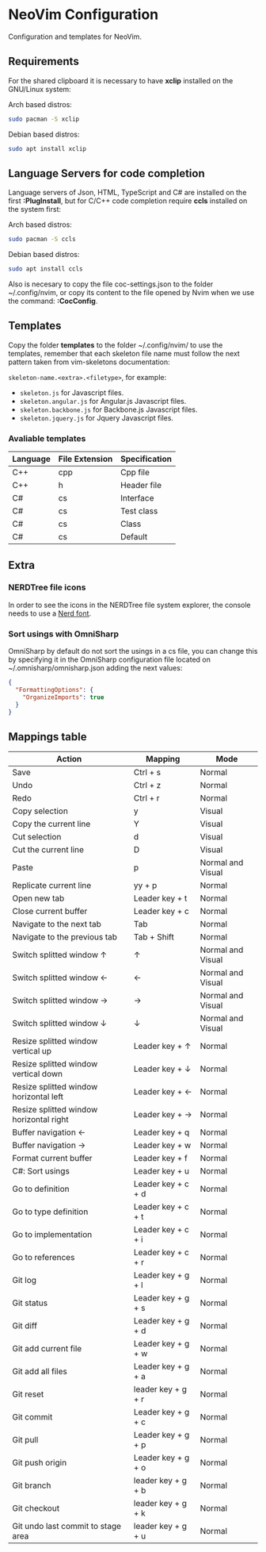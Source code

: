 # NeoVim Configuration

Configuration and templates for NeoVim.

## Requirements

For the shared clipboard it is necessary to have **xclip** installed on the GNU/Linux system:

Arch based distros:

```bash
sudo pacman -S xclip
```

Debian based distros:

```bash
sudo apt install xclip
```

## Language Servers for code completion

Language servers of Json, HTML, TypeScript and C# are installed on the first **:PlugInstall**, but for C/C++ code completion require **ccls** installed on the system first:

Arch based distros:

```bash
sudo pacman -S ccls
```

Debian based distros:

```bash
sudo apt install ccls
```

Also is necesary to copy the file coc-settings.json to the folder ~/.config/nvim, or copy its content to the file opened by Nvim when we use the command: **:CocConfig**.

## Templates

Copy the folder **templates** to the folder ~/.config/nvim/ to use the templates, remember that each skeleton file name must follow the next pattern taken from vim-skeletons documentation:

`skeleton-name.<extra>.<filetype>`, for example:

- `skeleton.js` for Javascript files.
- `skeleton.angular.js` for Angular.js Javascript files.
- `skeleton.backbone.js` for Backbone.js Javascript files.
- `skeleton.jquery.js` for Jquery Javascript files.

### Avaliable templates

| Language | File Extension | Specification |
| -------- | -------------- | ------------- |
| C++      | cpp            | Cpp file      |
| C++      | h              | Header file   |
| C#       | cs             | Interface     |
| C#       | cs             | Test class    |
| C#       | cs             | Class         |
| C#       | cs             | Default       |

## Extra

### NERDTree file icons

In order to see the icons in the NERDTree file system explorer, the console needs to use a [Nerd font](https://github.com/ryanoasis/nerd-fonts#patched-fonts).

### Sort usings with OmniSharp

OmniSharp by default do not sort the usings in a cs file, you can change this by specifying it in the OmniSharp configuration file located on ~/.omnisharp/omnisharp.json adding the next values:

```json
{
  "FormattingOptions": {
    "OrganizeImports": true
  }
}
```

## Mappings table

| Action                                  | Mapping            | Mode              |
| --------------------------------------- | ------------------ | ----------------- |
| Save                                    | Ctrl + s           | Normal            |
| Undo                                    | Ctrl + z           | Normal            |
| Redo                                    | Ctrl + r           | Normal            |
| Copy selection                          | y                  | Visual            |
| Copy the current line                   | Y                  | Visual            |
| Cut selection                           | d                  | Visual            |
| Cut the current line                    | D                  | Visual            |
| Paste                                   | p                  | Normal and Visual |
| Replicate current line                  | yy + p             | Normal            |
| Open new tab                            | Leader key + t     | Normal            |
| Close current buffer                    | Leader key + c     | Normal            |
| Navigate to the next tab                | Tab                | Normal            |
| Navigate to the previous tab            | Tab + Shift        | Normal            |
| Switch splitted window ↑                | ↑                  | Normal and Visual |
| Switch splitted window ←                | ←                  | Normal and Visual |
| Switch splitted window →                | →                  | Normal and Visual |
| Switch splitted window ↓                | ↓                  | Normal and Visual |
| Resize splitted window vertical up      | Leader key + ↑     | Normal            |
| Resize splitted window vertical down    | Leader key + ↓     | Normal            |
| Resize splitted window horizontal left  | Leader key + ←     | Normal            |
| Resize splitted window horizontal right | Leader key + →     | Normal            |
| Buffer navigation ←                     | Leader key + q     | Normal            |
| Buffer navigation →                     | Leader key + w     | Normal            |
| Format current buffer                   | Leader key + f     | Normal            |
| C#: Sort usings                         | Leader key + u     | Normal            |
| Go to definition                        | Leader key + c + d | Normal            |
| Go to type definition                   | Leader key + c + t | Normal            |
| Go to implementation                    | Leader key + c + i | Normal            |
| Go to references                        | Leader key + c + r | Normal            |
| Git log                                 | Leader key + g + l | Normal            |
| Git status                              | Leader key + g + s | Normal            |
| Git diff                                | Leader key + g + d | Normal            |
| Git add current file                    | Leader key + g + w | Normal            |
| Git add all files                       | Leader key + g + a | Normal            |
| Git reset                               | leader key + g + r | Normal            |
| Git commit                              | Leader key + g + c | Normal            |
| Git pull                                | Leader key + g + p | Normal            |
| Git push origin                         | Leader key + g + o | Normal            |
| Git branch                              | leader key + g + b | Normal            |
| Git checkout                            | leader key + g + k | Normal            |
| Git undo last commit to stage area      | leader key + g + u | Normal            |

